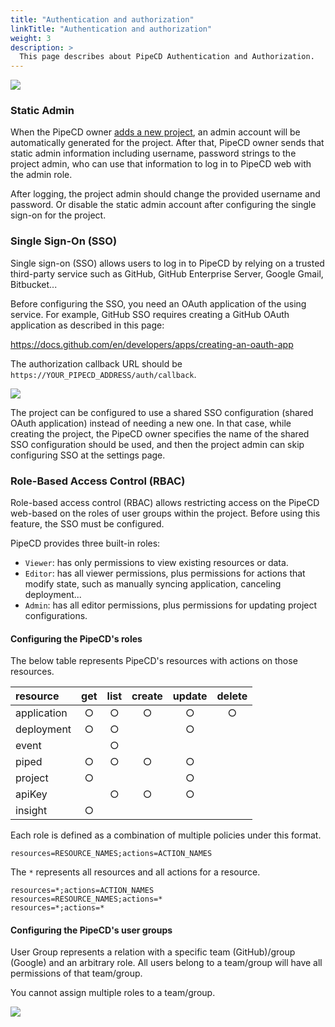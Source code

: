 ```yaml
---
title: "Authentication and authorization"
linkTitle: "Authentication and authorization"
weight: 3
description: >
  This page describes about PipeCD Authentication and Authorization.
---
```


![](/images/settings-project-v0.38.x.png)

### Static Admin

When the PipeCD owner [adds a new project](../adding-a-project/), an admin account will be automatically generated for the project. After that, PipeCD owner sends that static admin information including username, password strings to the project admin, who can use that information to log in to PipeCD web with the admin role.

After logging, the project admin should change the provided username and password. Or disable the static admin account after configuring the single sign-on for the project.

### Single Sign-On (SSO)

Single sign-on (SSO) allows users to log in to PipeCD by relying on a trusted third-party service such as GitHub, GitHub Enterprise Server, Google Gmail, Bitbucket...

Before configuring the SSO, you need an OAuth application of the using service. For example, GitHub SSO requires creating a GitHub OAuth application as described in this page:

https://docs.github.com/en/developers/apps/creating-an-oauth-app

The authorization callback URL should be `https://YOUR_PIPECD_ADDRESS/auth/callback`.

![](/images/settings-update-sso.png)

The project can be configured to use a shared SSO configuration (shared OAuth application) instead of needing a new one. In that case, while creating the project, the PipeCD owner specifies the name of the shared SSO configuration should be used, and then the project admin can skip configuring SSO at the settings page.

### Role-Based Access Control (RBAC)

Role-based access control (RBAC) allows restricting access on the PipeCD web-based on the roles of user groups within the project. Before using this feature, the SSO must be configured.

PipeCD provides three built-in roles:

- `Viewer`: has only permissions to view existing resources or data.
- `Editor`: has all viewer permissions, plus permissions for actions that modify state, such as manually syncing application, canceling deployment...
- `Admin`: has all editor permissions, plus permissions for updating project configurations.

#### Configuring the PipeCD's roles

The below table represents PipeCD's resources with actions on those resources.

| resource | get | list | create | update | delete |
|:--------------------|:------:|:-------:|:-------:|:-------:|:-------:|
| application | ○ | ○ | ○ | ○ | ○ |
| deployment  | ○ | ○ |   | ○ |   |
| event       |   | ○ |   |   |   |
| piped       | ○ | ○ | ○ | ○ |   |
| project     | ○ |   |   | ○ |   |
| apiKey      |   | ○ | ○ | ○ |   |
| insight     | ○ |   |   |   |   |


Each role is defined as a combination of multiple policies under this format.
```
resources=RESOURCE_NAMES;actions=ACTION_NAMES
```

The `*` represents all resources and all actions for a resource.
```
resources=*;actions=ACTION_NAMES
resources=RESOURCE_NAMES;actions=*
resources=*;actions=*
```

#### Configuring the PipeCD's user groups

User Group represents a relation with a specific team (GitHub)/group (Google) and an arbitrary role. All users belong to a team/group will have all permissions of that team/group.

You cannot assign multiple roles to a team/group.

![](/images/settings-add-user-group.png)
